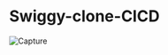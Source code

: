 # Swiggy-clone-CICD

![Capture](https://github.com/patilkiran02/Swiggy-clone-CICD/assets/88377164/74fa6fe8-6a3a-4273-a774-0e77bad0d0a2)
